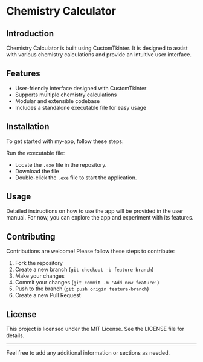 # Chemistry Calculator

## Introduction
Chemistry Calculator is built using CustomTkinter. It is designed to assist with various chemistry calculations and provide an intuitive user interface.

## Features
- User-friendly interface designed with CustomTkinter
- Supports multiple chemistry calculations
- Modular and extensible codebase
- Includes a standalone executable file for easy usage

## Installation
To get started with my-app, follow these steps:

Run the executable file:
- Locate the `.exe` file in the repository.
- Download the file
- Double-click the `.exe` file to start the application.

## Usage
Detailed instructions on how to use the app will be provided in the user manual. For now, you can explore the app and experiment with its features.

## Contributing
Contributions are welcome! Please follow these steps to contribute:

1. Fork the repository
2. Create a new branch (`git checkout -b feature-branch`)
3. Make your changes
4. Commit your changes (`git commit -m 'Add new feature'`)
5. Push to the branch (`git push origin feature-branch`)
6. Create a new Pull Request

## License
This project is licensed under the MIT License. See the LICENSE file for details.

---

Feel free to add any additional information or sections as needed.
